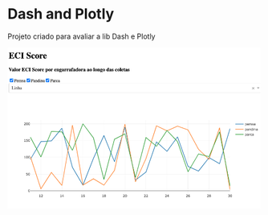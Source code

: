 # Dash and Plotly

Projeto criado para avaliar a lib Dash e Plotly

![Dashboard](https://github.com/lvgalvao/dash/blob/main/assets/foto01.png)
